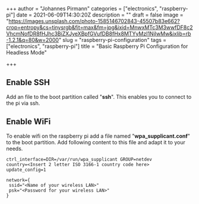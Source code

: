 +++
author = "Johannes Pirmann"
categories = ["electronics", "raspberry-pi"]
date = 2021-06-09T14:30:20Z
description = ""
draft = false
image = "https://images.unsplash.com/photo-1585146702843-45507b83e662?crop=entropy&cs=tinysrgb&fit=max&fm=jpg&ixid=MnwxMTc3M3wwfDF8c2VhcmNofDR8fHJhc3BiZXJyeXBpfGVufDB8fHx8MTYyMzI1NjIwMw&ixlib=rb-1.2.1&q=80&w=2000"
slug = "raspberry-pi-configuration"
tags = ["electronics", "raspberry-pi"]
title = "Basic Raspberry Pi Configuration for Headless Mode"

+++


## Enable SSH

Add an file to the boot partition called "**ssh**". This enables you to connect to the pi via ssh.

## Enable WiFi

To enable wifi on the raspberry pi add a file named "**wpa_supplicant.conf**" to the boot partition. Add following content to this file and adapt it to your needs.

```Shell
ctrl_interface=DIR=/var/run/wpa_supplicant GROUP=netdev
country=<Insert 2 letter ISO 3166-1 country code here>
update_config=1

network={
 ssid="<Name of your wireless LAN>"
 psk="<Password for your wireless LAN>"
}
```




